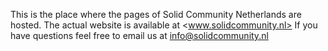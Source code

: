 This is the place where the pages of Solid Community Netherlands are hosted. 
The actual website is available at <www.solidcommunity.nl>
If you have questions feel free to email us at <info@solidcommunity.nl>
